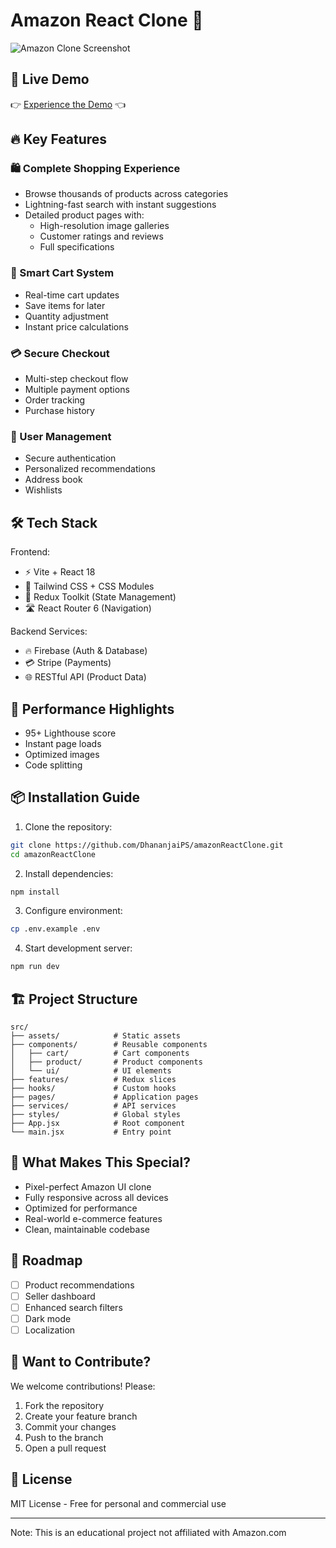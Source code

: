 # Amazon React Clone 🚀

![Amazon Clone Screenshot](https://github.com/DhananjaiPS/amazonReactClone/raw/main/screenshot.png)

## 🌟 Live Demo
👉 [Experience the Demo](https://amazon-react-clone-five.vercel.app/) 👈

## 🔥 Key Features

### 🛍️ Complete Shopping Experience
- Browse thousands of products across categories
- Lightning-fast search with instant suggestions
- Detailed product pages with:
  - High-resolution image galleries
  - Customer ratings and reviews
  - Full specifications

### 🛒 Smart Cart System
- Real-time cart updates
- Save items for later
- Quantity adjustment
- Instant price calculations

### 💳 Secure Checkout
- Multi-step checkout flow
- Multiple payment options
- Order tracking
- Purchase history

### 🔐 User Management
- Secure authentication
- Personalized recommendations
- Address book
- Wishlists

## 🛠️ Tech Stack

Frontend:
- ⚡ Vite + React 18
- 🎨 Tailwind CSS + CSS Modules
- 🧠 Redux Toolkit (State Management)
- 🛣️ React Router 6 (Navigation)

Backend Services:
- 🔥 Firebase (Auth & Database)
- 💳 Stripe (Payments)
- 🌐 RESTful API (Product Data)

## 🚀 Performance Highlights
- 95+ Lighthouse score
- Instant page loads
- Optimized images
- Code splitting

## 📦 Installation Guide

1. Clone the repository:
```bash
git clone https://github.com/DhananjaiPS/amazonReactClone.git
cd amazonReactClone
```

2. Install dependencies:
```bash
npm install
```

3. Configure environment:
```bash
cp .env.example .env
```

4. Start development server:
```bash
npm run dev
```

## 🏗️ Project Structure

```
src/
├── assets/            # Static assets
├── components/        # Reusable components
│   ├── cart/          # Cart components
│   ├── product/       # Product components
│   └── ui/            # UI elements
├── features/          # Redux slices
├── hooks/             # Custom hooks
├── pages/             # Application pages
├── services/          # API services
├── styles/            # Global styles
├── App.jsx            # Root component
└── main.jsx           # Entry point
```

## 🌈 What Makes This Special?

- Pixel-perfect Amazon UI clone
- Fully responsive across all devices
- Optimized for performance
- Real-world e-commerce features
- Clean, maintainable codebase

## 🚧 Roadmap

- [ ] Product recommendations
- [ ] Seller dashboard
- [ ] Enhanced search filters
- [ ] Dark mode
- [ ] Localization

## 🤝 Want to Contribute?

We welcome contributions! Please:
1. Fork the repository
2. Create your feature branch
3. Commit your changes
4. Push to the branch
5. Open a pull request

## 📜 License

MIT License - Free for personal and commercial use

---

Note: This is an educational project not affiliated with Amazon.com
